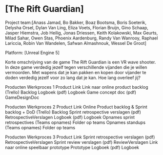 # [The Rift Guardian]

Project team:[Anass Jamad, Bo Bakker, Boaz Bootsma, Boris Soeterik, Delysha Orsel, Dylan Van Ling, Eliza Voets, Florian Bruijn, Gino Schaap, Jasper Hiemstra, Job Heilig, Jonas Driessen, Keith Kolakowski, Max Geurts, Milad Sahar, Owen Stas, Phoenix Aardenburg, Randy Van Wanrooy, Raphael Lariccia, Robin Van Wandelen, Safwan Almashnouk, Wessel De Groot]

Platform: [Unreal Engine 5]

Korte omschrijving van de game
The Rift Guardian is een VR wave shooter. In deze game verdedig jezelf tegen verschillende vijanden die je willen vermoorden. Met wapens dat je kan pakken en kopen door vijander te doden verdedig jezelf voor zo lang dat je kan. Hoe lang overleef jij?

Producten Werkproces 1
Product	Link
Link naar online product backlog (Trello)	Backlog
Logboek (pdf)	Logboek
Game concept doc (pdf)	GameDesignDoc
	
Producten Werkproces 2
Product	Link
Online Product backlog & Sprint backlog + DoD (Trello)	Backlog
Sprint retrospective verslagen (pdf)	RetrospectiveVerslagen
Logboek (pdf)	Logboek
Opnames sprint retrospectives (Teams opnames)	Folder op teams
Opnames standups (Teams opnames)	Folder op teams
	
Producten Werkproces 3
Product	Link
Sprint retrospective verslagen (pdf)	RetrospectiveVerslagen
Sprint review verslagen (pdf)	ReviewVerslagen
Link naar online speelbaar prototype	Prototype
Logboek (pdf)	Logboek
	
